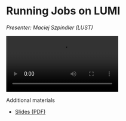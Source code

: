# Running Jobs on LUMI

*Presenter: Maciej Szpindler (LUST)*

<video src="https://462000265.lumidata.eu/1day-20230509/recordings/06_Running_Jobs_on_LUMI.mp4" controls="controls">
</video>

Additional materials

-   [Slides (PDF)](https://462000265.lumidata.eu/1day-20230509/files/LUMI-1day-20230509-06-running_jobs.pdf)
